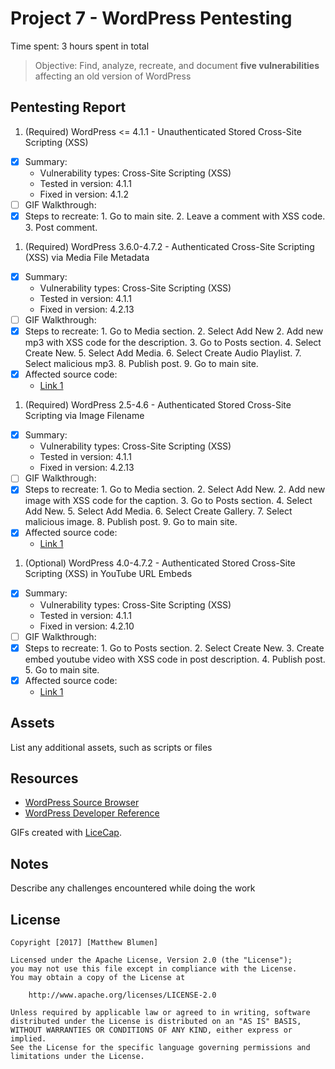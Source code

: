 # Project 7 - WordPress Pentesting

Time spent: 3 hours spent in total

> Objective: Find, analyze, recreate, and document **five vulnerabilities** affecting an old version of WordPress

## Pentesting Report

1. (Required) WordPress <= 4.1.1 - Unauthenticated Stored Cross-Site Scripting (XSS)
  - [X] Summary: 
    - Vulnerability types: Cross-Site Scripting (XSS)
    - Tested in version: 4.1.1
    - Fixed in version: 4.1.2
  - [ ] GIF Walkthrough: 
  - [X] Steps to recreate: 
        1. Go to main site.
        2. Leave a comment with XSS code.
        3. Post comment.
1. (Required) WordPress 3.6.0-4.7.2 - Authenticated Cross-Site Scripting (XSS) via Media File Metadata
  - [X] Summary: 
    - Vulnerability types: Cross-Site Scripting (XSS)
    - Tested in version: 4.1.1
    - Fixed in version: 4.2.13
  - [ ] GIF Walkthrough: 
  - [X] Steps to recreate: 
        1. Go to Media section.
        2. Select Add New
        2. Add new mp3 with XSS code for the description.
        3. Go to Posts section.
        4. Select Create New.
        5. Select Add Media.
        6. Select Create Audio Playlist.
        7. Select malicious mp3.
        8. Publish post.
        9. Go to main site.
  - [X] Affected source code:
    - [Link 1](https://github.com/WordPress/WordPress/commit/28f838ca3ee205b6f39cd2bf23eb4e5f52796bd7)
1. (Required) WordPress 2.5-4.6 - Authenticated Stored Cross-Site Scripting via Image Filename
  - [X] Summary: 
    - Vulnerability types: Cross-Site Scripting (XSS)
    - Tested in version: 4.1.1
    - Fixed in version: 4.2.13
  - [ ] GIF Walkthrough: 
  - [X] Steps to recreate: 
        1. Go to Media section.
        2. Select Add New.
        2. Add new image with XSS code for the caption.
        3. Go to Posts section.
        4. Select Add New.
        5. Select Add Media.
        6. Select Create Gallery.
        7. Select malicious image.
        8. Publish post.
        9. Go to main site.
  - [X] Affected source code:
    - [Link 1](https://github.com/WordPress/WordPress/commit/419c8d97ce8df7d5004ee0b566bc5e095f0a6ca8)
1. (Optional) WordPress 4.0-4.7.2 - Authenticated Stored Cross-Site Scripting (XSS) in YouTube URL Embeds
  - [X] Summary: 
    - Vulnerability types: Cross-Site Scripting (XSS)
    - Tested in version: 4.1.1
    - Fixed in version: 4.2.10
  - [ ] GIF Walkthrough: 
  - [X] Steps to recreate:
        1. Go to Posts section.
        2. Select Create New.
        3. Create embed youtube video with XSS code in post description.
        4. Publish post.
        5. Go to main site.
  - [X] Affected source code:
    - [Link 1](https://github.com/WordPress/WordPress/commit/c9e60dab176635d4bfaaf431c0ea891e4726d6e0)

## Assets

List any additional assets, such as scripts or files

## Resources

- [WordPress Source Browser](https://core.trac.wordpress.org/browser/)
- [WordPress Developer Reference](https://developer.wordpress.org/reference/)

GIFs created with [LiceCap](http://www.cockos.com/licecap/).

## Notes

Describe any challenges encountered while doing the work

## License

    Copyright [2017] [Matthew Blumen]

    Licensed under the Apache License, Version 2.0 (the "License");
    you may not use this file except in compliance with the License.
    You may obtain a copy of the License at

        http://www.apache.org/licenses/LICENSE-2.0

    Unless required by applicable law or agreed to in writing, software
    distributed under the License is distributed on an "AS IS" BASIS,
    WITHOUT WARRANTIES OR CONDITIONS OF ANY KIND, either express or implied.
    See the License for the specific language governing permissions and
    limitations under the License.
